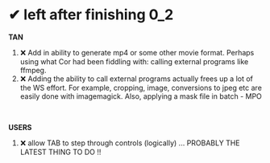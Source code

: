  <h1>&#10004; left after finishing 0_2</h1> 
<b>TAN</b>

1) &#10060; Add in ability to generate mp4 or some other movie format. Perhaps using what Cor had been fiddling with: calling external programs like ffmpeg.
2) &#10060; Adding the ability to call external programs actually frees up a lot of the WS effort. For example, cropping, image, conversions to jpeg etc are easily done with imagemagick. Also, applying a mask file in batch - MPO
<br>

<b> USERS </b>
 1) &#10060; allow TAB to step through controls (logically) ... PROBABLY THE LATEST THING TO DO !!
